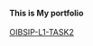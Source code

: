 <b>This is My portfolio</b>
</br></br>
[OIBSIP-L1-TASK2](https://bhargav@.github.io/OIBSIP-L1-TASK2/)
